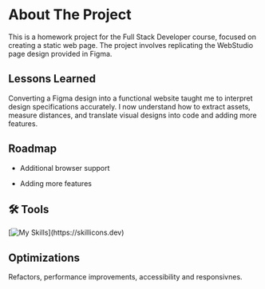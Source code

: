 
# About The Project

This is a homework project for the Full Stack Developer course, focused on creating a static web page. The project involves replicating the WebStudio page design provided in Figma.


## Lessons Learned

Converting a Figma design into a functional website taught me to interpret design specifications accurately. I now understand how to extract assets, measure distances, and translate visual designs into code and adding more features.


## Roadmap

- Additional browser support

- Adding more features


## 🛠 Tools
[![My Skills](https://skillicons.dev/icons?i=html,css,)](https://skillicons.dev)


## Optimizations

Refactors, performance improvements, accessibility and responsivnes.
